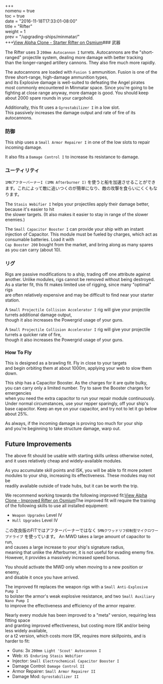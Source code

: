 +++  
nomenu = true  
toc = true  
date = "2016-11-18T17:33:01-08:00"  
title = "Rifter"  
weight = 1  
prev = "/upgrading-ships/minmatar/"  
+++<object type="image/svg+xml" data="https://o.smium.org/api/convert/118530/svg/118530-alpha-clone---starter-rifter.svg?privatetoken=550023798372433920"><a href="https://o.smium.org/loadout/private/118530/550023798372433920">View Alpha Clone - Starter Rifter on Osmium</a></object>### 武器

The Rifter uses 3 `200mm Autocannon I` turrets. Autocannons are the "short-ranged" projectile system, dealing more damage with better tracking  
than the longer-ranged artillery cannons. They also fire much more rapidly.

The autocannons are loaded with `Fusion S` ammunition. Fusion is one of the three short-range, high-damage ammunition types,  
and its Explosive damage is well-suited to defeating the Angel pirates  
most commonly encountered in Minmatar space. Since you're going to be fighting at close range anyway, more damage is good. You should keep about 2000 spare rounds in your cargohold.

Additionally, this fit uses a `Gyrostabilizer I` in a low slot.  
This passively increases the damage output and rate of fire of its autocannons.

### 防御

This ship uses a `Small Armor Repairer I` in one of the low slots to repair incoming damage.

It also fits a `Damage Control I` to increase its resistance to damage.

### ユーティリティ

`1MNアフターバーナーI (1MN Afterburner I)` を使うと船を加速させることができます。これによって敵に追いつくのが簡単になり、敵の攻撃を食らいにくくもなります。

The `Stasis Webifier I` helps your projectiles apply their damage better, because it's easier to hit  
the slower targets. (It also makes it easier to stay in range of the slower enemies.)

The `Small Capacitor Booster I` can provide your ship with an instant injection of Capacitor. This module must be fueled by charges, which act as consumable batteries. Load it with   
`Cap Booster 200` bought from the market, and bring along as many spares as you can carry (about 10).

### リグ

Rigs are passive modifications to a ship, trading off one attribute against another. Unlike modules, rigs cannot be removed without being destroyed. As a starter fit, this fit makes limited use of rigging, since many "optimal" rigs  
are often relatively expensive and may be difficult to find near your starter station.

A `Small Projectile Collision Accelerator I` rig will give your projectile turrets additional damage output,  
though it also increases the Powergrid usage of your guns.

A `Small Projectile Collision Accelerator I` rig will give your projectile turrets a quicker rate of fire,  
though it also increases the Powergrid usage of your guns.

### How To Fly

This is designed as a brawling fit. Fly in close to your targets  
and begin orbiting them at about 1000m, applying your web to slow them down.

This ship has a Capacitor Booster. As the charges for it are quite bulky,  
you can carry only a limited number. Try to save the Booster charges for emergencies  
when you need the extra capacitor to run your repair module continuously. Under normal circumstances, use your repper sparingly, off your ship's base capacitor. Keep an eye on your capacitor, and try not to let it go below about 25%.

As always, if the incoming damage is proving too much for your ship  
and you're beginning to take structure damage, warp out.

## Future Improvements

The above fit should be usable with starting skills unless otherwise noted,  
and it uses relatively cheap and widely-available modules.

As you accumulate skill points and ISK, you will be able to fit more potent  
modules to your ship, increasing its effectiveness. These modules may not be  
readily available outside of trade hubs, but it can be worth the trip.

We recommend working towards the following improved fit:<object type="image/svg+xml" data="https://o.smium.org/api/convert/118533/svg/118533-alpha-clone---improved-rifter.svg?privatetoken=4794550474462199808"><a href="https://o.smium.org/loadout/private/118533/4794550474462199808">View Alpha Clone - Improved Rifter on Osmium</a></object>The improved fit will require the training of the following skills to use all installed equipment:

* `Weapon Upgrades` Level IV
* `Hull Upgrades` Level IV

この改良版のFITではアフターバーナーではなく `5MNクワッドリフ抑制型マイクロワープドライブ` を使っています。 An MWD takes a large amount of capacitor to run,   
and causes a large increase to your ship's signature radius,  
meaning that unlike the Afterburner, it is not useful for evading enemy fire. However, it provides a massively increased speed bonus.

You should activate the MWD only when moving to a new position or enemy,  
and disable it once you have arrived.

The improved fit replaces the weapon rigs with a `Small Anti-Explosive Pump I`  
to bolster the armor's weak explosive resistance, and two `Small Auxiliary Nano Pump I`  
to improve the effectiveness and efficiency of the armor repairer.

Nearly every module has been improved to a "meta" version, requiring less fitting space  
and granting improved effectiveness, but costing more ISK and/or being less widely available,  
or a t2 version, which costs more ISK, requires more skillpoints, and is harder to fit:

* Guns: 3x `200mm Light 'Scout' Autocannon I`
* Web: `X5 Enduring Stasis Webifier`
* Injector: `Small Electrochemical Capacitor Booster I`
* Damage Control: `Damage Control II`
* Armor Repairer: `Small Armor Repairer II`
* Damage Mod: `Gyrostabilizer II`